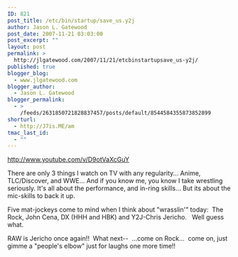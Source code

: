 ```yaml
---
ID: 821
post_title: /etc/bin/startup/save_us.y2j
author: Jason L. Gatewood
post_date: 2007-11-21 03:03:00
post_excerpt: ""
layout: post
permalink: >
  http://jlgatewood.com/2007/11/21/etcbinstartupsave_us-y2j/
published: true
blogger_blog:
  - www.jlgatewood.com
blogger_author:
  - Jason L. Gatewood
blogger_permalink:
  - >
    /feeds/2631850721828837457/posts/default/8544584355873852899
shorturl:
  - http://J7is.ME/am
tmac_last_id:
  - ""
---
```

http://www.youtube.com/v/D9otVaXcGuY

There are only 3 things I watch on TV with any regularity... Anime, TLC/Discover, and WWE... And if you know me, you know I take wrestling seriously. It's all about the performance, and in-ring skills... But its about the mic-skills to back it up.

Five mat-jockeys come to mind when I think about "wrasslin'" today:  The Rock, John Cena, DX (HHH and HBK) and Y2J-Chris Jericho.   Well guess what.

RAW is Jericho once again!!  What next--  ...come on Rock...  come on, just gimme a "people's elbow" just for laughs one more time!!